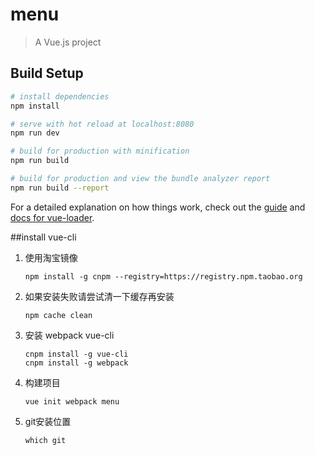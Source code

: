 # menu

> A Vue.js project

## Build Setup

``` bash
# install dependencies
npm install

# serve with hot reload at localhost:8080
npm run dev

# build for production with minification
npm run build

# build for production and view the bundle analyzer report
npm run build --report
```

For a detailed explanation on how things work, check out the [guide](http://vuejs-templates.github.io/webpack/) and [docs for vue-loader](http://vuejs.github.io/vue-loader).

##install vue-cli
1. 使用淘宝镜像

    ```
    npm install -g cnpm --registry=https://registry.npm.taobao.org
    ```
2. 如果安装失败请尝试清一下缓存再安装
    ```
    npm cache clean
    ```
3. 安装 webpack vue-cli
    ```
    cnpm install -g vue-cli
    cnpm install -g webpack
    ```
4. 构建项目
    ```
    vue init webpack menu
    ```
5. git安装位置
    ```
    which git
    ```


